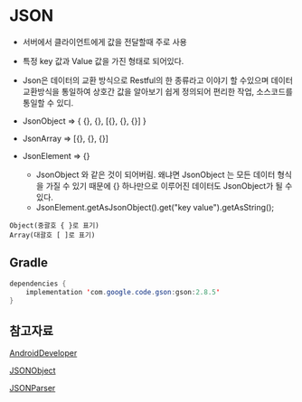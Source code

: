 # JSON

* 서버에서 클라이언트에게 값을 전달할때 주로 사용
* 특정 key 값과 Value 값을 가진 형태로 되어있다.
* Json은 데이터의 교환 방식으로 Restful의 한 종류라고 이야기 할 수있으며 데이터 교환방식을 통일하여 상호간 값을 알아보기 쉽게 정의되어 편리한 작업, 소스코드를 통일할 수 있디.

* JsonObject => { {}, {}, [{}, {}, {}] }
* JsonArray => [{}, {}, {}]
* JsonElement => {} 
  *  JsonObject 와 같은 것이 되어버림. 왜냐면 JsonObject 는 모든 데이터 형식을 가질 수 있기 때문에 {} 하나만으로 이루어진 데이터도 JsonObject가 될 수 있다.
  * JsonElement.getAsJsonObject().get("key value").getAsString();

```
Object(중괄호 { }로 표기)
Array(대괄호 [ ]로 표기)
```

## Gradle

```java
dependencies {
	implementation 'com.google.code.gson:gson:2.8.5'
}
```



## 참고자료

[AndroidDeveloper](https://developer.android.com/reference/org/json/JSONObject)

[JSONObject](https://shlee0882.tistory.com/45)

[JSONParser](https://offbyone.tistory.com/373)

